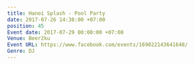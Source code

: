 ```yaml
---
title: Hanoi Splash - Pool Party
date: 2017-07-26 14:38:00 +07:00
position: 45
Event date: 2017-07-29 00:00:00 +07:00
Venue: Beer2ku
Event URL: https://www.facebook.com/events/169022143641648/
Genre: DJ
---
```


